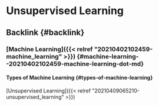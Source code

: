 # Unsupervised Learning


## Backlink {#backlink}


### [Machine Learning]({{< relref "20210402102459-machine_learning" >}}) {#machine-learning--20210402102459-machine-learning-dot-md}


#### Types of Machine Learning {#types-of-machine-learning}

[Unsupervised Learning]({{< relref "20210409065210-unsupervised_learning" >}})

